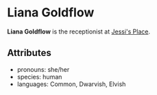 # Liana Goldflow

**Liana Goldflow** is the receptionist at [Jessi's Place](../leving/jessis-place.md).

## Attributes

- pronouns: she/her
- species: human
- languages: Common, Dwarvish, Elvish
